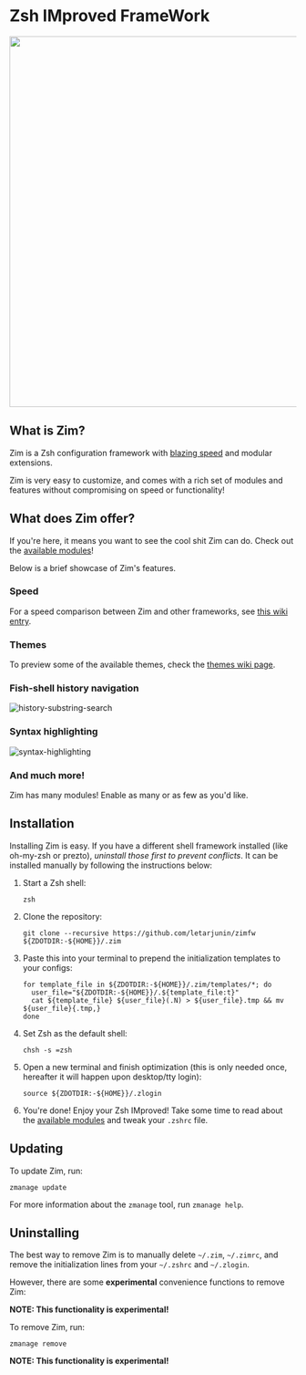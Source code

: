 Zsh IMproved FrameWork
======================

<div align="center">
  <a href="https://github.com/zimfw/zimfw">
    <img width=650px src="https://i.eriner.me/zim_banner.png">
  </a>
</div>

What is Zim?
------------
Zim is a Zsh configuration framework with [blazing speed][speed] and modular extensions.

Zim is very easy to customize, and comes with a rich set of modules and features without compromising on speed or functionality!

What does Zim offer?
-----------------
If you're here, it means you want to see the cool shit Zim can do. Check out the [available modules][modules]!

Below is a brief showcase of Zim's features.

### Speed
For a speed comparison between Zim and other frameworks, see [this wiki entry][speed].

### Themes

To preview some of the available themes, check the [themes wiki page][themes].

### Fish-shell history navigation
![history-substring-search][fish_shell]

### Syntax highlighting
![syntax-highlighting][syntax_highlighting]

### And much more!
Zim has many modules! Enable as many or as few as you'd like.

Installation
------------
Installing Zim is easy. If you have a different shell framework installed (like oh-my-zsh or prezto),
*uninstall those first to prevent conflicts*. It can be installed manually by following the instructions below:

1. Start a Zsh shell:

       zsh

2. Clone the repository:

       git clone --recursive https://github.com/letarjunin/zimfw ${ZDOTDIR:-${HOME}}/.zim

3. Paste this into your terminal to prepend the initialization templates to your configs:

       for template_file in ${ZDOTDIR:-${HOME}}/.zim/templates/*; do
         user_file="${ZDOTDIR:-${HOME}}/.${template_file:t}"
         cat ${template_file} ${user_file}(.N) > ${user_file}.tmp && mv ${user_file}{.tmp,}
       done

4. Set Zsh as the default shell:

       chsh -s =zsh

5. Open a new terminal and finish optimization (this is only needed once, hereafter it will happen upon desktop/tty login):

       source ${ZDOTDIR:-${HOME}}/.zlogin

6. You're done! Enjoy your Zsh IMproved! Take some time to read about the [available modules][modules] and tweak your `.zshrc` file.

Updating
--------

To update Zim, run:

    zmanage update

For more information about the `zmanage` tool, run `zmanage help`.

Uninstalling
------------

The best way to remove Zim is to manually delete `~/.zim`, `~/.zimrc`, and
remove the initialization lines from your `~/.zshrc` and `~/.zlogin`.

However, there are some **experimental** convenience functions to remove Zim:

**NOTE: This functionality is experimental!**

To remove Zim, run:

    zmanage remove

**NOTE: This functionality is experimental!**


[fish_shell]: https://i.eriner.me/zim_history-substring-search.gif
[syntax_highlighting]: https://i.eriner.me/zim_syntax-highlighting.gif
[speed]: https://github.com/zimfw/zimfw/wiki/Speed
[modules]: https://github.com/zimfw/zimfw/wiki/Modules
[themes]: https://github.com/zimfw/zimfw/wiki/Themes
